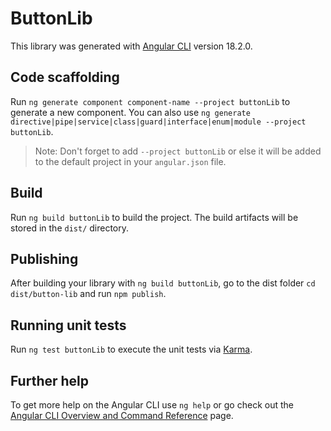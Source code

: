 # ButtonLib

This library was generated with [Angular CLI](https://github.com/angular/angular-cli) version 18.2.0.

## Code scaffolding

Run `ng generate component component-name --project buttonLib` to generate a new component. You can also use `ng generate directive|pipe|service|class|guard|interface|enum|module --project buttonLib`.

> Note: Don't forget to add `--project buttonLib` or else it will be added to the default project in your `angular.json` file.

## Build

Run `ng build buttonLib` to build the project. The build artifacts will be stored in the `dist/` directory.

## Publishing

After building your library with `ng build buttonLib`, go to the dist folder `cd dist/button-lib` and run `npm publish`.

## Running unit tests

Run `ng test buttonLib` to execute the unit tests via [Karma](https://karma-runner.github.io).

## Further help

To get more help on the Angular CLI use `ng help` or go check out the [Angular CLI Overview and Command Reference](https://angular.dev/tools/cli) page.
